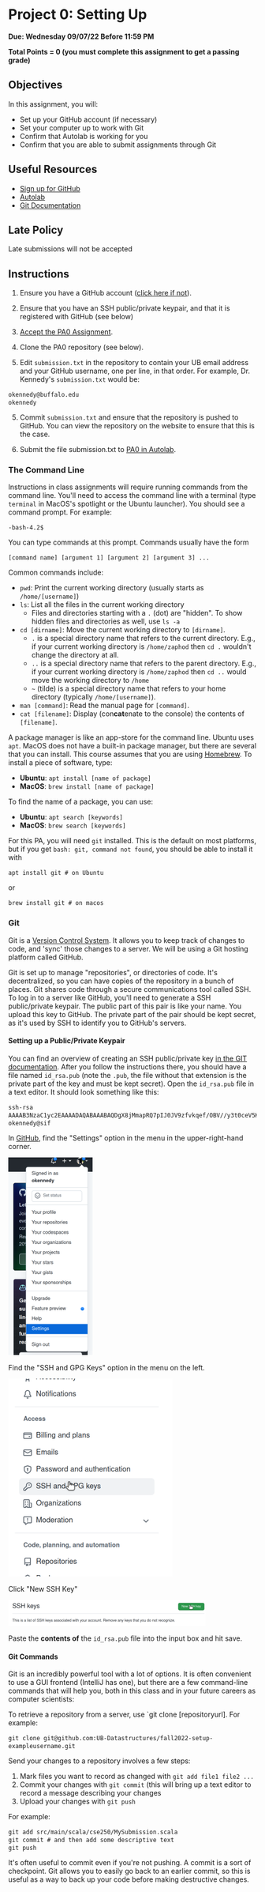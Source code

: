 # Project 0: Setting Up

**Due: Wednesday 09/07/22 Before 11:59 PM**

**Total Points = 0 (you must complete this assignment to get a passing grade)**

## Objectives

In this assignment, you will: 
* Set up your GitHub account (if necessary)
* Set your computer up to work with Git
* Confirm that Autolab is working for you
* Confirm that you are able to submit assignments through Git

## Useful Resources

* [Sign up for GitHub](https://github.com/signup)
* [Autolab](https://autograder.cse.buffalo.edu/courses/CSE250-f22/)
* [Git Documentation](https://git-scm.com/doc)

## Late Policy

Late submissions will not be accepted

## Instructions

1. Ensure you have a GitHub account ([click here if not](https://github.com/signup)).

2. Ensure that you have an SSH public/private keypair, and that it is registered with GitHub (see below)

2. [Accept the PA0 Assignment](https://classroom.github.com/a/PlrG3VFz).

3. Clone the PA0 repository (see below).

4. Edit `submission.txt` in the repository to contain your UB email address and your GitHub username, one per line, in that order.  For example, Dr. Kennedy's `submission.txt` would be:
```
okennedy@buffalo.edu
okennedy
```

5. Commit `submission.txt` and ensure that the repository is pushed to GitHub.  You can view the repository on the website to ensure that this is the case.

6. Submit the file submission.txt to [PA0 in Autolab](https://autograder.cse.buffalo.edu/courses/CSE250-f22/assessments/setup).


### The Command Line

Instructions in class assignments will require running commands from the command line.
You'll need to access the command line with a terminal (type `terminal` in MacOS's 
spotlight or the Ubuntu launcher).  You should see a command prompt.  For example: 
```
-bash-4.2$ 
```
You can type commands at this prompt.  Commands usually have the form
```
[command name] [argument 1] [argument 2] [argument 3] ...
```
Common commands include:
* `pwd`: Print the current working directory (usually starts as `/home/[username]`)
* `ls`: List all the files in the current working directory
  * Files and directories starting with a `.` (dot) are "hidden".  To show hidden files and directories as well, use `ls -a` 
* `cd [dirname]`: Move the current working directory to `[dirname]`.  
  * `.` is a special directory name that refers to the current directory.  E.g., if your current working directory is `/home/zaphod` then `cd .` wouldn't change the directory at all.
  * `..` is a special directory name that refers to the parent directory.  E.g., if your current working directory is `/home/zaphod` then `cd ..` would move the working directory to `/home`
  * `~` (tilde) is a special directory name that refers to your home directory (typically `/home/[username]`).
* `man [command]`: Read the manual page for `[command]`.
* `cat [filename]`: Display (con**cat**enate to the console) the contents of `[filename]`. 

A package manager is like an app-store for the command line.  Ubuntu uses `apt`. MacOS
does not have a built-in package manager, but there are several that you can 
install.  This course assumes that you are using [Homebrew](https://brew.sh).  To
install a piece of software, type:
* **Ubuntu**: `apt install [name of package]`
* **MacOS**: `brew install [name of package]`

To find the name of a package, you can use:
* **Ubuntu**: `apt search [keywords]`
* **MacOS**: `brew search [keywords]`

For this PA, you will need `git` installed.  This is the default on most platforms, but if you get `bash: git, command not found`, you should be able to install it with
```
apt install git # on Ubuntu
```
or
```
brew install git # on macos
```

### Git

Git is a [Version Control System](https://en.wikipedia.org/wiki/Version_control).  It allows you to keep track of changes to code, and 'sync' those changes to a server.  We will be using a Git hosting platform called GitHub.

Git is set up to manage "repositories", or directories of code.  It's decentralized, so you can have copies of the repository in a bunch of places.  Git shares code through a secure communications tool called SSH.  To log in to a server like GitHub, you'll need to generate a SSH public/private keypair.  The public part of this pair is like your name.  You upload this key to GitHub.  The private part of the pair should be kept secret, as it's used by SSH to identify you to GitHub's servers.


#### Setting up a Public/Private Keypair

You can find an overview of creating an SSH public/private key [in the GIT documentation](http://git-scm.com/book/en/Git-on-the-Server-Generating-Your-SSH-Public-Key).  After you follow the instructions there, you should have a file named `id_rsa.pub` (note the `.pub`, the file without that extension is the private part of the key and must be kept secret).  Open the `id_rsa.pub` file in a text editor.  It should look something like this:

```
ssh-rsa AAAAB3NzaC1yc2EAAAADAQABAAABAQDgX8jMmapRQ7pIJ0JV9zfvkqef/OBV//y3t0ceV5KaZ4DMlcn+xzonR/OR4cTuAyQRyQK3TlamleUATQe9JAieaI3dodnCfrN7C16RiqkB6iQorpCC+LdkdM7n3rVtleIAY93Imoq6tJEf+boeLz7EtB6I7OJSZ+NgRv5Z4vvF2hlgJrXaCr+ofURm/lLOHB1AdcZiXVL8tPOVl/FG170/i1fI+Y1eyQtko10XlHTHx4bGavYMsOKWoVjTBCruH8/VmiaUY7RBTn8Qg+yOQZPIOTrtWxRm0/Q373hKn8Xt+Dh38tHL3Z8X2C4jup/JFRmoT+nH6m9pB79IcnBNYa7V okennedy@sif
```

In [GitHub](https://github.com), find the "Settings" option in the menu in the upper-right-hand corner.

![GitHub's settings menu](graphics/github_settings_small.png)

Find the "SSH and GPG Keys" option in the menu on the left.

![GitHub settings options](graphics/github_sshkeys_small.png)

Click "New SSH Key"

![GitHub settings options](graphics/github_newkey_small.png)

Paste the **contents of** the `id_rsa.pub` file into the input box and hit save.

#### Git Commands

Git is an incredibly powerful tool with a lot of options.  It is often convenient to use a GUI frontend (IntelliJ has one), but there are a few command-line commands that will help you, both in this class and in your future careers as computer scientists:

To retrieve a repository from a server, use `git clone [repositoryurl].  For example: 
```
git clone git@github.com:UB-Datastructures/fall2022-setup-exampleusername.git
```

Send your changes to a repository involves a few steps: 

1. Mark files you want to record as changed with `git add file1 file2 ...`
2. Commit your changes with `git commit` (this will bring up a text editor to record a message describing your changes
3. Upload your changes with `git push`

For example:

```
git add src/main/scala/cse250/MySubmission.scala
git commit # and then add some descriptive text
git push
```

It's often useful to commit even if you're not pushing.  A commit is a sort of checkpoint.  Git allows you to easily go back to an earlier commit, so this is useful as a way to back up your code before making destructive changes.
